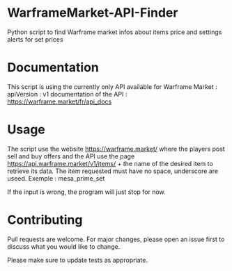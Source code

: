# WarframeMarket-API-Finder

Python script to find Warframe market infos about items price and settings alerts for set prices

# Documentation

This script is using the currently only API available for Warframe Market : apiVersion : v1
documentation of the API : https://warframe.market/fr/api_docs

# Usage

The script use the website https://warframe.market/ where the players post sell and buy offers and the API use the page https://api.warframe.market/v1/items/ + the name of the desired item to retrieve its data.
The item requested must have no space, underscore are useed.
Exemple : mesa_prime_set

If the input is wrong, the program will just stop for now.

# Contributing
Pull requests are welcome. For major changes, please open an issue first to discuss what you would like to change.

Please make sure to update tests as appropriate.